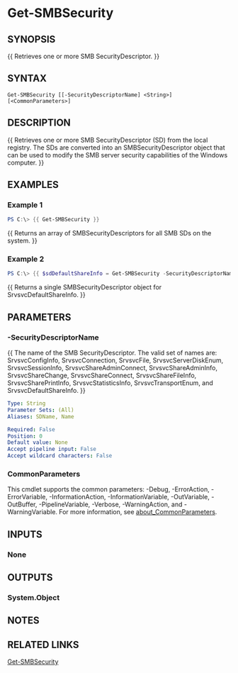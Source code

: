 ﻿---
external help file: SMBSecurity-help.xml
Module Name: SMBSecurity
online version:
schema: 2.0.0
---

# Get-SMBSecurity

## SYNOPSIS
{{ Retrieves one or more SMB SecurityDescriptor. }}

## SYNTAX

```
Get-SMBSecurity [[-SecurityDescriptorName] <String>] [<CommonParameters>]
```

## DESCRIPTION
{{ Retrieves one or more SMB SecurityDescriptor (SD) from the local registry. The SDs are converted into an SMBSecurityDescriptor object that can be used to modify the SMB server security capabilities of the Windows computer. }}

## EXAMPLES

### Example 1
```powershell
PS C:\> {{ Get-SMBSecurity }}
```

{{ Returns an array of SMBSecurityDescriptors for all SMB SDs on the system. }}

### Example 2
```powershell
PS C:\> {{ $sdDefaultShareInfo = Get-SMBSecurity -SecurityDescriptorName SrvsvcDefaultShareInfo }}
```

{{ Returns a single SMBSecurityDescriptor object for SrvsvcDefaultShareInfo. }}

## PARAMETERS

### -SecurityDescriptorName
{{ The name of the SMB SecurityDescriptor. The valid set of names are: SrvsvcConfigInfo, SrvsvcConnection, SrvsvcFile, SrvsvcServerDiskEnum, SrvsvcSessionInfo, SrvsvcShareAdminConnect, SrvsvcShareAdminInfo, SrvsvcShareChange, SrvsvcShareConnect, SrvsvcShareFileInfo, SrvsvcSharePrintInfo, SrvsvcStatisticsInfo, SrvsvcTransportEnum, and SrvsvcDefaultShareInfo. }}

```yaml
Type: String
Parameter Sets: (All)
Aliases: SDName, Name

Required: False
Position: 0
Default value: None
Accept pipeline input: False
Accept wildcard characters: False
```

### CommonParameters
This cmdlet supports the common parameters: -Debug, -ErrorAction, -ErrorVariable, -InformationAction, -InformationVariable, -OutVariable, -OutBuffer, -PipelineVariable, -Verbose, -WarningAction, and -WarningVariable. For more information, see [about_CommonParameters](http://go.microsoft.com/fwlink/?LinkID=113216).

## INPUTS

### None

## OUTPUTS

### System.Object
## NOTES

## RELATED LINKS

[Get-SMBSecurity](https://github.com/microsoft/SMBSecurity/wiki/Get%E2%80%90SMBSecurity)